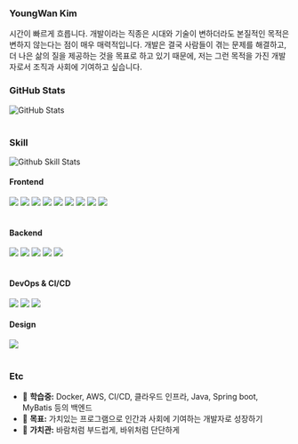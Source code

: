 <!-- 깃허브 README -->
<h3>YoungWan Kim</h3>
<p>시간이 빠르게 흐릅니다. 개발이라는 직종은 시대와 기술이 변하더라도 본질적인 목적은 변하지 않는다는 점이 매우 매력적입니다. 개발은 결국 사람들이 겪는 문제를 해결하고, 더 나은 삶의 질을 제공하는 것을 목표로 하고 있기 때문에, 저는 그런 목적을 가진 개발자로서 조직과 사회에 기여하고 싶습니다.</p>

<h3>GitHub Stats</h3>
<div style="display:flex" >
  <img src="https://github-readme-stats.vercel.app/api?username=youngwan2&show_icons=true&theme=radical" alt="GitHub Stats">
</div>
<br/>

<h3>Skill </h3>
<img src="https://github-readme-stats.vercel.app/api/top-langs/?username=youngwan2&layout=compact" alt="Github Skill Stats">
<h4>Frontend</h4>
<div> 
  <img src="https://img.shields.io/badge/html5-E34F26?style=for-the-badge&logo=html5&logoColor=white"> 
  <img src="https://img.shields.io/badge/css-1572B6?style=for-the-badge&logo=css3&logoColor=white"> 
  <img src="https://img.shields.io/badge/javascript-F7DF1E?style=for-the-badge&logo=javascript&logoColor=black"> 
  <img src="https://img.shields.io/badge/typescript-02569B?style=for-the-badge&logo=typescript&logoColor=black"> 
  <img src="https://img.shields.io/badge/reactjs-61DAFB?style=for-the-badge&logo=react&logoColor=black"> 
  <img src="https://img.shields.io/badge/nextjs-00599C?style=for-the-badge&logo=next.js&logoColor=white">
  <img src="https://img.shields.io/badge/tailwindcss-4053D6?style=for-the-badge&logo=tailwindcss&logoColor=white">
  <img src="https://img.shields.io/badge/React_Query-FF4154?style=for-the-badge&logo=react-query&logoColor=white">
  <img src="https://img.shields.io/badge/Zustand-000000?style=for-the-badge&logo=zustand&logoColor=white">
</div>
<br>

<h4>Backend</h4>
<div>
  <img src="https://img.shields.io/badge/java-007396?style=for-the-badge&logo=java&logoColor=white">
  <img src="https://img.shields.io/badge/spring%20boot-6DB33F?style=for-the-badge&logo=springboot&logoColor=white">
  <img src="https://img.shields.io/badge/spring%20security-6DB33F?style=for-the-badge&logo=springsecurity&logoColor=white">
  <img src="https://img.shields.io/badge/mysql-3879A1?style=for-the-badge&logo=mysql&logoColor=white">
  <img src="https://img.shields.io/badge/postgresql-4479A1?style=for-the-badge&logo=postgresql&logoColor=white">
</div>
<br>

<h4>DevOps & CI/CD</h4>
<div> 
  <img src="https://img.shields.io/badge/github%20actions-2088FF?style=for-the-badge&logo=githubactions&logoColor=white">
  <img src="https://img.shields.io/badge/docker-2496ED?style=for-the-badge&logo=docker&logoColor=white">
  <img src="https://img.shields.io/badge/aws-6DB33F?style=for-the-badge&logo=amazonaws&logoColor=white">
</div>
<h4>Design</h4>
<div>
  <img src="https://img.shields.io/badge/Figma-F24E1E?style=for-the-badge&logo=figma&logoColor=white">
</div>

<br>


<h3>Etc</h3>
<ul>
  <li>📕 <strong>학습중:</strong> Docker, AWS, CI/CD, 클라우드 인프라, Java, Spring boot, MyBatis 등의 백엔드 </li>
  <li>🎯 <strong>목표:</strong> 가치있는 프로그램으로 인간과 사회에 기여하는 개발자로 성장하기</li>
  <li>🎨 <strong>가치관:</strong> 바람처럼 부드럽게, 바위처럼 단단하게 </li>
</ul>
<br>

